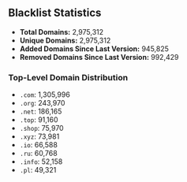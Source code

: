 ## Blacklist Statistics

- **Total Domains:** 2,975,312
- **Unique Domains:** 2,975,312
- **Added Domains Since Last Version:** 945,825
- **Removed Domains Since Last Version:** 992,429

### Top-Level Domain Distribution

-  `.com`: 1,305,996
-  `.org`: 243,970
-  `.net`: 186,165
-  `.top`: 91,160
-  `.shop`: 75,970
-  `.xyz`: 73,981
-  `.io`: 66,588
-  `.ru`: 60,768
-  `.info`: 52,158
-  `.pl`: 49,321
